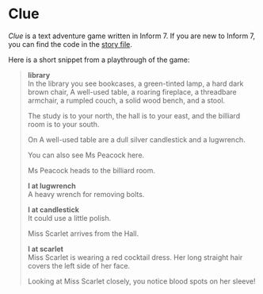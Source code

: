 # Clue

*Clue* is a text adventure game written in Inform 7. If you are new to Inform 7, you can find the code in the [story file](Clue.inform/Source/story.ni).

Here is a short snippet from a playthrough of the game:

> **library**  
> In the library you see bookcases, a green-tinted lamp, a hard dark brown chair, A well-used table, a roaring fireplace, a threadbare armchair, a rumpled couch, a solid wood bench, and a stool.
> 
> The study is to your north, the hall is to your east, and the billiard room is to your south.
> 
> On A well-used table are a dull silver candlestick and a lugwrench.
> 
> You can also see Ms Peacock here.
> 
> Ms Peacock heads to the billiard room.
> 
> **l at lugwrench**  
> A heavy wrench for removing bolts.
> 
> **l at candlestick**  
> It could use a little polish.
>   
> Miss Scarlet arrives from the Hall.
> 
> **l at scarlet**  
> Miss Scarlet is wearing a red cocktail dress. Her long straight hair covers the left side of her face.
> 
> Looking at Miss Scarlet closely, you notice blood spots on her sleeve!
